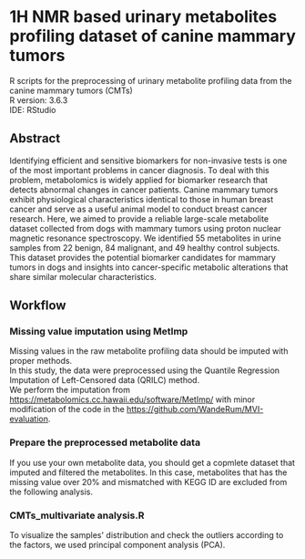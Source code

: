 # 1H NMR based urinary metabolites profiling dataset of canine mammary tumors 
R scripts for the preprocessing of urinary metabolite profiling data from the canine mammary tumors (CMTs) \
R version: 3.6.3 \
IDE: RStudio 

## Abstract
Identifying efficient and sensitive biomarkers for non-invasive tests is one of the most important problems in cancer diagnosis. To deal with this problem, metabolomics is widely applied for biomarker research that detects abnormal changes in cancer patients. Canine mammary tumors exhibit physiological characteristics identical to those in human breast cancer and serve as a useful animal model to conduct breast cancer research. Here, we aimed to provide a reliable large-scale metabolite dataset collected from dogs with mammary tumors using proton nuclear magnetic resonance spectroscopy. We identified 55 metabolites in urine samples from 22 benign, 84 malignant, and 49 healthy control subjects. This dataset provides the potential biomarker candidates for mammary tumors in dogs and insights into cancer-specific metabolic alterations that share similar molecular characteristics.

## Workflow

### Missing value imputation using MetImp
Missing values in the raw metabolite profiling data should be imputed with proper methods. \
In this study, the data were preprocessed using the Quantile Regression Imputation of Left-Censored data (QRILC) method. \
We perform the imputation from https://metabolomics.cc.hawaii.edu/software/MetImp/ with minor modification of the code in the https://github.com/WandeRum/MVI-evaluation. 

### Prepare the preprocessed metabolite data 
If you use your own metabolite data, you should get a copmlete dataset that imputed and filtered the metabolites.
In this case, metabolites that has the missing value over 20% and mismatched with KEGG ID are excluded from the following analysis.

### CMTs_multivariate analysis.R
To visualize the samples' distribution and check the outliers according to the factors, we used principal component analysis (PCA).
